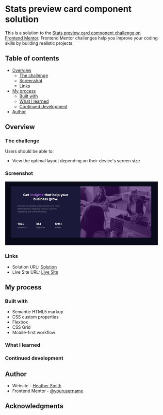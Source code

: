 # Stats preview card component solution

This is a solution to the [Stats preview card component challenge on Frontend Mentor](https://www.frontendmentor.io/challenges/stats-preview-card-component-8JqbgoU62). Frontend Mentor challenges help you improve your coding skills by building realistic projects. 

## Table of contents

- [Overview](#overview)
  - [The challenge](#the-challenge)
  - [Screenshot](#screenshot)
  - [Links](#links)
- [My process](#my-process)
  - [Built with](#built-with)
  - [What I learned](#what-i-learned)
  - [Continued development](#continued-development)
- [Author](#author)

## Overview

### The challenge

Users should be able to:

- View the optimal layout depending on their device's screen size

### Screenshot

![screenshot of the page](./images/screenshot.png)

### Links

- Solution URL: [Solution](https://www.frontendmentor.io/solutions/html-css-google-fonts-Kh9mkbabd)
- Live Site URL: [Live Site](https://sorengrey.github.io/new-stats-preview-card-component/)

## My process

### Built with

- Semantic HTML5 markup
- CSS custom properties
- Flexbox
- CSS Grid
- Mobile-first workflow

### What I learned


### Continued development


## Author

- Website - [Heather Smith](https://sorengrey.github.io/current-portfolio/)
- Frontend Mentor - [@yourusername](https://www.frontendmentor.io/profile/sorengrey)


## Acknowledgments

